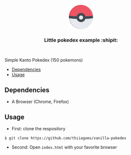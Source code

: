 <p align="center">
  <a href="https://github.com/thiiagoms/vanilla-pokedex">
    <img src="assets/pokebola.png" alt="Logo" width="80" height="80">
  </a>
     <h3 align="center">Little pokedex example :shipit:</h3>
</p>
<br>

Simple Kanto Pokedex (150 pokemons)

- [Dependencies](#Dependencies)
- [Usage](#Usage)

## Dependencies
* A Browser (Chrome, Firefox)


## Usage
- First: clone the respository
```
$ git clone https://github.com/thiiagoms/vanilla-pokedex
```

- Second: Open `index.html` with your favorite browser